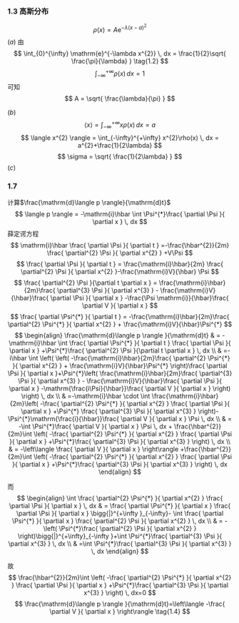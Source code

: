 ### 1.3 高斯分布
$$
\rho(x) = A\mathrm{e}^{-\lambda(x-a)^{2}} \tag{1.1}
$$
$(a)$
由
$$
\int_{0}^{\infty} \mathrm{e}^{-\lambda x^{2}} \, dx  = \frac{1}{2}\sqrt{ \frac{\pi}{\lambda} } \tag{1.2}
$$
$$
\int_{-\infty}^{+\infty} \rho(x) \, dx = 1 \tag{1.3}
$$
可知
$$
A = \sqrt{ \frac{\lambda}{\pi} }
$$

$(b)$
$$
\langle x \rangle = \int_{-\infty}^{+\infty} x\rho(x) \, dx = a
$$
$$
\langle x^{2} \rangle = \int_{-\infty}^{+\infty} x^{2}\rho(x) \, dx = a^{2}+\frac{1}{2\lambda}
$$
$$
\sigma = \sqrt{ \frac{1}{2\lambda} }
$$
$(c)$

<script src="https://gist.github.com/JianingZhangnan/7bf0c170e183c94e0f39e2bb65f0b7d7.js"></script>

### 1.7
计算$\frac{\mathrm{d}\langle p \rangle}{\mathrm{d}t}$
$$
\langle p \rangle = -\mathrm{i}\hbar \int \Psi^{*}\frac{ \partial \Psi }{ \partial x }  \, dx 
$$
薛定谔方程
$$
\mathrm{i}\hbar \frac{ \partial \Psi  }{ \partial t } =-\frac{\hbar^{2}}{2m} \frac{ \partial^{2} \Psi }{ \partial x^{2} } +V\Psi  
$$
$$
\frac{ \partial \Psi }{ \partial t } = \frac{\mathrm{i}\hbar}{2m} \frac{ \partial^{2} \Psi }{ \partial x^{2} }-\frac{\mathrm{i}V}{\hbar} \Psi
$$
$$
\frac{ \partial^{2} \Psi }{\partial t \partial x } = \frac{\mathrm{i}\hbar}{2m}\frac{ \partial^{3} \Psi }{ \partial x^{3} } - \frac{\mathrm{i}V}{\hbar}\frac{ \partial \Psi }{ \partial x }  -\frac{\Psi \mathrm{i}}{\hbar}\frac{ \partial V }{ \partial x } 
$$
$$
\frac{ \partial \Psi^{*} }{ \partial t } = -\frac{\mathrm{i}\hbar}{2m}\frac{ \partial^{2} \Psi^{*} }{ \partial x^{2} } + \frac{\mathrm{i}V}{\hbar}\Psi^{*}
$$
$$
\begin{align}
\frac{\mathrm{d}\langle p \rangle }{\mathrm{d}t} & = -\mathrm{i}\hbar \int \frac{ \partial \Psi^{*} }{ \partial t } \frac{ \partial \Psi }{ \partial x } +\Psi^{*}\frac{ \partial^{2}  \Psi }{\partial t \partial x }  \, dx  \\
 &  =- i\hbar \int \left( \left( -\frac{\mathrm{i}\hbar}{2m}\frac{ \partial^{2} \Psi^{*} }{ \partial x^{2} } + \frac{\mathrm{i}V}{\hbar}\Psi^{*} \right)\frac{ \partial \Psi }{ \partial x }+\Psi^{*}\left( \frac{\mathrm{i}\hbar}{2m}\frac{ \partial^{3} \Psi }{ \partial x^{3} } - \frac{\mathrm{i}V}{\hbar}\frac{ \partial \Psi }{ \partial x } -\mathrm{\frac{i\Psi}{\hbar}}\frac{ \partial V }{ \partial x }  \right) \right)  \, dx  \\
 & =-\mathrm{i}\hbar \cdot   \int \frac{\mathrm{i}\hbar}{2m}\left( -\frac{ \partial^{2} \Psi^{*} }{ \partial x^{2} } \frac{ \partial \Psi }{ \partial x } +\Psi^{*} \frac{ \partial^{3} \Psi }{ \partial x^{3} }  \right)-\Psi^{*}\mathrm{\frac{i}{\hbar}}\frac{ \partial V }{ \partial x } \Psi \, dx  \\
 & = -\int \Psi^{*}\frac{ \partial V }{ \partial x } \Psi \, dx + \frac{\hbar^{2}}{2m}\int \left( -\frac{ \partial^{2} \Psi^{*} }{ \partial x^{2} } \frac{ \partial \Psi }{ \partial x } +\Psi^{*}\frac{ \partial^{3} \Psi }{ \partial x^{3} }  \right) \, dx  \\
 & = -\left\langle  \frac{ \partial V }{ \partial x }   \right\rangle +\frac{\hbar^{2}}{2m}\int \left( -\frac{ \partial^{2} \Psi^{*} }{ \partial x^{2} } \frac{ \partial \Psi }{ \partial x } +\Psi^{*}\frac{ \partial^{3} \Psi }{ \partial x^{3} }  \right) \, dx
\end{align} 
$$

而
$$
\begin{align}
\int \frac{ \partial^{2} \Psi^{*} }{ \partial x^{2} } \frac{ \partial \Psi }{ \partial x }  \, dx  & = \frac{ \partial \Psi^{*} }{ \partial x } \frac{ \partial \Psi }{ \partial x } \bigg{|}^{+\infty }_{-\infty}- \int \frac{ \partial \Psi^{*} }{ \partial x } \frac{ \partial^{2} \Psi }{ \partial x^{2} }  \, dx  \\
& = -\left( \Psi^{*}\frac{ \partial^{2} \Psi }{ \partial x^{2} }  \right)\bigg{|}^{+\infty}_{-\infty }+\int \Psi^{*}\frac{ \partial^{3} \Psi }{ \partial x^{3} }  \, dx  \\
 & =\int \Psi^{*}\frac{ \partial^{3} \Psi }{ \partial x^{3} }  \, dx 
\end{align}
$$

故
$$
\frac{\hbar^{2}}{2m}\int \left( -\frac{ \partial^{2} \Psi^{*} }{ \partial x^{2} } \frac{ \partial \Psi }{ \partial x } +\Psi^{*}\frac{ \partial^{3} \Psi }{ \partial x^{3} }  \right) \, dx=0
$$
$$
\frac{\mathrm{d}\langle p \rangle }{\mathrm{d}t}=\left\langle  -\frac{ \partial V }{ \partial x }   \right\rangle \tag{1.4}
$$
